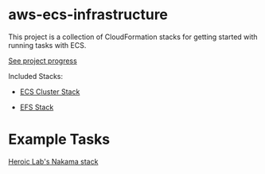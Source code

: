 # aws-ecs-infrastructure

This project is a collection of CloudFormation stacks for getting started with running tasks with ECS.

[See project progress](https://github.com/users/josephbmanley/projects/6)

Included Stacks:

- [ECS Cluster Stack](https://github.com/josephbmanley/aws-cluster-stack)

- [EFS Stack](https://github.com/josephbmanley/aws-efs-stack)

# Example Tasks 

[Heroic Lab's Nakama stack](https://github.com/josephbmanley/aws-nakama-stack)
